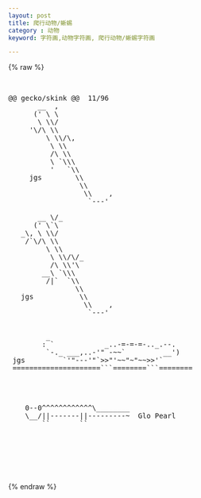 ```yaml
---
layout: post
title: 爬行动物/蜥蜴
category : 动物
keyword: 字符画,动物字符画, 爬行动物/蜥蜴字符画

---
```

{% raw %}
<pre>


@@ gecko/skink @@  11/96 
       __  ,
      (' \ \
       \ \\/ 
     '\/\ \\
         \ \\/\,
          \ \\
          /\ \\
          \ `\\\
          '   `\\
     jgs        \\
                 \\
                  \\    ,
                   `---'  
            
       __ \/_
      (' \`\
   _\, \ \\/ 
    /`\/\ \\
         \ \\    
          \ \\/\/_
          /\ \\'\
        __\ `\\\
         /|`  `\\
                \\
   jgs           \\
                  \\    ,
                   `---'  


         _
        : `            _..-=-=-=-.._.--.
         `-._ ___,..-'" -~~`         __')
 jgs         `'"---'"`>>"'~~"~"~~>>'`
 =====================```========```======== 




    0--0^^^^^^^^^^^^\________  
    \__/||-------||---------~  Glo Pearl
        ``       ``





 </pre>
{% endraw %}
